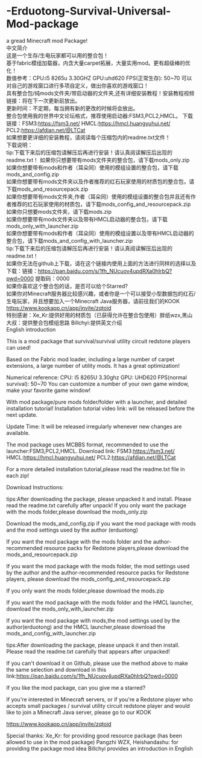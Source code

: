 # -Erduotong-Survival-Universal-Mod-package

a gread Minecraft mod Package!  
中文简介  
这是一个生存/生电玩家都可以用的整合包！  
基于fabric模组加载器，内含大量carpet拓展，大量实用mod。更有超级棒的优化！  
数值参考：CPU:i5 8265u 3.30GHZ GPU:uhd620 FPS(正常生存): 50~70
可以对自己的游戏窗口进行多项自定义，做出你喜欢的游戏窗口！  
具有整合包/纯mods文件夹/带启动器的文件夹,还有详细安装教程！安装教程视频链接：将在下一次更新前放出。  
更新时间：不定期，每当拥有新的更改的时候将会放出。  
整合包使用我的世界中文论坛格式，推荐使用启动器:FSM3,PCL2,HMCL。 下载链接：FSM3:https://fsm3.net/ HMCL:https://hmcl.huangyuhui.net/ PCL2:https://afdian.net/@LTCat  
如果想要更详细的安装教程，请阅读每个压缩包内的readme.txt文件！  
下载说明：  
tip:下载下来后的压缩包请解压后再进行安装！请认真阅读解压后出现的readme.txt！
如果你只想要带有mods文件夹的整合包，请下载mods_only.zip  
如果你想要带有mods和作者（耳朵同）使用的模组设置的整合包，请下载mods_and_config.zip  
如果你想要带有mods文件夹以及作者推荐的红石玩家使用的材质包的整合包，请下载mods_and_resourcepack.zip  
如果你想要带有mods文件夹,作者（耳朵同）使用的模组设置的整合包并且还有作者推荐的红石玩家使用的材质包，请下载mods_config_and_resourcepack.zip  
如果你只想要mods文件夹，请下载mods.zip  
如果你想要带有mods文件夹以及带有HMCL启动器的整合包，请下载mods_only_with_launcher.zip  
如果你想要带有mods和作者（耳朵同）使用的模组设置以及带有HMCL启动器的整合包，请下载mods_and_config_with_launcher.zip   
tip:下载下来后的压缩包请解压后再进行安装！请认真阅读解压后出现的readme.txt！  
如果你无法在github上下载，请在这个链接内使用上面的方法进行同样的选择以及下载：链接：https://pan.baidu.com/s/1fh_NUcuov4updRXa0hIrbQ?pwd=0000 
提取码：0000  
如果你喜欢这个整合包的话，是否可以给个Starred?  
如果你对Minecraft服务器比较感兴趣，或者你是一个可以接受小型数据包的红石/生电玩家，并且想要加入一个Minecraft Java服务器，请前往我们的KOOK  
https://www.kookapp.cn/app/invite/zqtoid  
特别感谢：Xe_Kr:提供好用的材质包（已获得允许在整合包使用）胖纸wzx,黑山大叔：提供整合包模组思路 Billchyi:提供英文介绍  
English introduction

This is a mod package that survival/survival utility circuit redstone players can used!

Based on the Fabric mod loader, including a large number of carpet extensions, a large number of utility mods. It has a great optimization!

Numerical reference: CPU: I5 8265U 3.30ghz GPU: UHD620 FPS(normal survival): 50~70 You can customize a number of your own game window, make your favorite game window!

With mod package/pure mods folder/folder with a launcher, and detailed installation tutorial! Installation tutorial video link: will be released before the next update.

Update Time: It will be released irregularly whenever new changes are available.

The mod package uses MCBBS format, recommended to use the launcher:FSM3,PCL2,HMCL. Download link: FSM3:https://fsm3.net/ HMCL:https://hmcl.huangyuhui.net/ PCL2:https://afdian.net/@LTCat

For a more detailed installation tutorial,please read the readme.txt file in each zip!

Download Instructions:

tips:After downloading the package, please unpacked it and install. Please read the readme.txt carefully after unpack! If you only want the package with the mods folder,please download the mods_only.zip

Download the mods_and_config.zip if you want the mod package with mods and the mod settings used by the author (erduotong)

If you want the mod package with the mods folder and the author-recommended resource packs for Redstone players,please download the mods_and_resourcepack.zip

If you want the mod package with the mods folder, the mod settings used by the author and the author-recommended resource packs for Redstone players, please download the mods_config_and_resourcepack.zip

If you only want the mods folder,please download the mods.zip

If you want the mod package with the mods folder and the HMCL launcher, download the mods_only_with_launcher.zip

If you want the mod package with mods,the mod settings used by the author(erduotong) and the HMCL launcher,please download the mods_and_config_with_launcher.zip

tips:After downloading the package, please unpack it and then install. Please read the readme.txt carefully that appears after unpacked!

If you can't download it on Github, please use the method above to make the same selection and download in this link:https://pan.baidu.com/s/1fh_NUcuov4updRXa0hIrbQ?pwd=0000 

If you like the mod package, can you give me a starred?

If you're interested in Minecraft servers, or if you're a Redstone player who accepts small packages / survival utility circuit redstone player and would like to join a Minecraft Java server, please go to our KOOK

https://www.kookapp.cn/app/invite/zqtoid

Special thanks: Xe_Kr: for providing good resource package (has been allowed to use in the mod package) Pangzhi WZX, Heishandashu: for providing the package mod idea Billchyi provides an introduction in English


